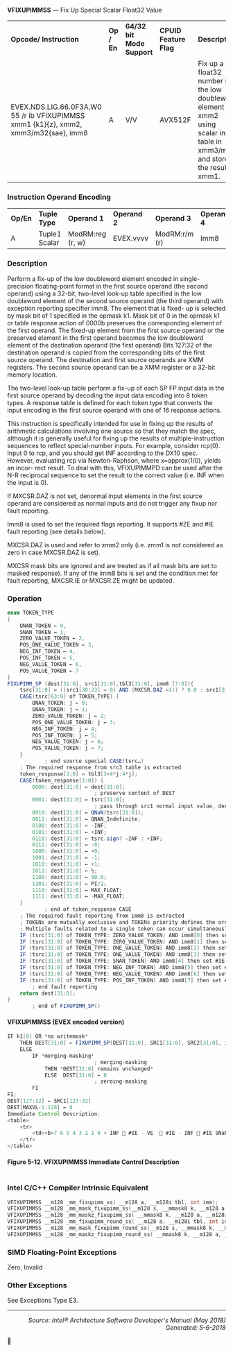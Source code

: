 <b>VFIXUPIMMSS</b> — Fix Up Special Scalar Float32 Value
<table>
	<tr>
		<td><b>Opcode/ Instruction</b></td>
		<td><b>Op / En</b></td>
		<td><b>64/32 bit Mode Support</b></td>
		<td><b>CPUID Feature Flag</b></td>
		<td><b>Description</b></td>
	</tr>
	<tr>
		<td>EVEX.NDS.LIG.66.0F3A.W0 55 /r ib VFIXUPIMMSS xmm1 {k1}{z}, xmm2, xmm3/m32{sae}, imm8</td>
		<td>A</td>
		<td>V/V</td>
		<td>AVX512F</td>
		<td>Fix up a float32 number in the low doubleword element in xmm2 using scalar int32 table in xmm3/m32 and store the result in xmm1.</td>
	</tr>
</table>


### Instruction Operand Encoding
<table>
	<tr>
		<td><b>Op/En</b></td>
		<td><b>Tuple Type</b></td>
		<td><b>Operand 1</b></td>
		<td><b>Operand 2</b></td>
		<td><b>Operand 3</b></td>
		<td><b>Operand 4</b></td>
	</tr>
	<tr>
		<td>A</td>
		<td>Tuple1 Scalar</td>
		<td>ModRM:reg (r, w)</td>
		<td>EVEX.vvvv</td>
		<td>ModRM:r/m (r)</td>
		<td>Imm8</td>
	</tr>
</table>


### Description
Perform a fix-up of the low doubleword element encoded in single-precision floating-point format in the first source
operand (the second operand) using a 32-bit, two-level look-up table specified in the low doubleword element of
the second source operand (the third operand) with exception reporting specifier imm8. The element that is fixed-
up is selected by mask bit of 1 specified in the opmask k1. Mask bit of 0 in the opmask k1 or table response action
of 0000b preserves the corresponding element of the first operand. The fixed-up element from the first source
operand or the preserved element in the first operand becomes the low doubleword element of the destination
operand (the first operand) Bits 127:32 of the destination operand is copied from the corresponding bits of the first
source operand. The destination and first source operands are XMM registers. The second source operand can be a
XMM register or a 32-bit memory location.

The two-level look-up table perform a fix-up of each SP FP input data in the first source operand by decoding the
input data encoding into 8 token types. A response table is defined for each token type that converts the input
encoding in the first source operand with one of 16 response actions.

This instruction is specifically intended for use in fixing up the results of arithmetic calculations involving one source
so that they match the spec, although it is generally useful for fixing up the results of multiple-instruction
sequences to reflect special-number inputs. For example, consider rcp(0). Input 0 to rcp, and you should get INF
according to the DX10 spec. However, evaluating rcp via Newton-Raphson, where x=approx(1/0), yields an incor-
rect result. To deal with this, VFIXUPIMMPD can be used after the N-R reciprocal sequence to set the result to the
correct value (i.e. INF when the input is 0).

If MXCSR.DAZ is not set, denormal input elements in the first source operand are considered as normal inputs and
do not trigger any fixup nor fault reporting.

Imm8 is used to set the required flags reporting. It supports \#ZE and \#IE fault reporting (see details below).

MXCSR.DAZ is used and refer to zmm2 only (i.e. zmm1 is not considered as zero in case MXCSR.DAZ is set).

MXCSR mask bits are ignored and are treated as if all mask bits are set to masked response). If any of the imm8
bits is set and the condition met for fault reporting, MXCSR.IE or MXCSR.ZE might be updated.

### Operation

```java
enum TOKEN_TYPE
{
    QNAN_TOKEN ← 0,
    SNAN_TOKEN ← 1,
    ZERO_VALUE_TOKEN ← 2,
    POS_ONE_VALUE_TOKEN ← 3,
    NEG_INF_TOKEN ← 4,
    POS_INF_TOKEN ← 5,
    NEG_VALUE_TOKEN ← 6,
    POS_VALUE_TOKEN ← 7
}
FIXUPIMM_SP (dest[31:0], src1[31:0],tbl3[31:0], imm8 [7:0]){
    tsrc[31:0] ← ((src1[30:23] = 0) AND (MXCSR.DAZ =1)) ? 0.0 : src1[31:0]
    CASE(tsrc[63:0] of TOKEN_TYPE) {
        QNAN_TOKEN: j ← 0;
        SNAN_TOKEN: j ← 1;
        ZERO_VALUE_TOKEN: j ← 2;
        POS_ONE_VALUE_TOKEN: j ← 3;
        NEG_INF_TOKEN: j ← 4;
        POS_INF_TOKEN: j ← 5;
        NEG_VALUE_TOKEN: j ← 6;
        POS_VALUE_TOKEN: j = 7;
    }
            ; end source special CASE(tsrc…)
    ; The required response from src3 table is extracted 
    token_response[3:0] = tbl3[3+4*j:4*j];
    CASE(token_response[3:0]) {
        0000: dest[31:0] ← dest[31:0];  
                            ; preserve content of DEST
        0001: dest[31:0] ← tsrc[31:0];   
                            ; pass through src1 normal input value, denormal as zero
        0010: dest[31:0] ← QNaN(tsrc[31:0]);
        0011: dest[31:0] ← QNAN_Indefinite;
        0100: dest[31:0] ← -INF;
        0101: dest[31:0] ← +INF;
        0110: dest[31:0] ← tsrc.sign? –INF : +INF;
        0111: dest[31:0] ← -0;
        1000: dest[31:0] ← +0;
        1001: dest[31:0] ← -1;
        1010: dest[31:0] ← +1;
        1011: dest[31:0] ← ½;
        1100: dest[31:0] ← 90.0;
        1101: dest[31:0] ← PI/2;
        1110: dest[31:0] ← MAX_FLOAT;
        1111: dest[31:0] ← -MAX_FLOAT;
    } 
            ; end of token_response CASE 
    ; The required fault reporting from imm8 is extracted 
    ; TOKENs are mutually exclusive and TOKENs priority defines the order.  
    ; Multiple faults related to a single token can occur simultaneously.
    IF (tsrc[31:0] of TOKEN_TYPE: ZERO_VALUE_TOKEN) AND imm8[0] then set #ZE;
    IF (tsrc[31:0] of TOKEN_TYPE: ZERO_VALUE_TOKEN) AND imm8[1] then set #IE;
    IF (tsrc[31:0] of TOKEN_TYPE: ONE_VALUE_TOKEN) AND imm8[2] then set #ZE;
    IF (tsrc[31:0] of TOKEN_TYPE: ONE_VALUE_TOKEN) AND imm8[3] then set #IE;
    IF (tsrc[31:0] of TOKEN_TYPE: SNAN_TOKEN) AND imm8[4] then set #IE;
    IF (tsrc[31:0] of TOKEN_TYPE: NEG_INF_TOKEN) AND imm8[5] then set #IE;
    IF (tsrc[31:0] of TOKEN_TYPE: NEG_VALUE_TOKEN) AND imm8[6] then set #IE;
    IF (tsrc[31:0] of TOKEN_TYPE: POS_INF_TOKEN) AND imm8[7] then set #IE;
        ; end fault reporting 
    return dest[31:0];
} 
        ; end of FIXUPIMM_SP()
```
#### VFIXUPIMMSS (EVEX encoded version)
```java
IF k1[0] OR *no writemask*
    THEN DEST[31:0] ← FIXUPIMM_SP(DEST[31:0], SRC1[31:0], SRC2[31:0], imm8 [7:0])
    ELSE 
        IF *merging-masking*
                            ; merging-masking
            THEN *DEST[31:0] remains unchanged*
            ELSE  DEST[31:0] ← 0
                            ; zeroing-masking
        FI
FI;
DEST[127:32] ← SRC1[127:32]
DEST[MAXVL-1:128] ← 0
Immediate Control Description:
<table>
	<tr>
		<td><b>7 6 5 4 3 2 1 0 + INF  #IE - VE   #IE - INF  #IE SNaN  #IE ONE   #IE ONE   #ZE ZERO  #IE ZERO  #ZE</b></td>
	</tr>
</table>

```
#### Figure 5-12.  VFIXUPIMMSS Immediate Control Description
```java
```
### Intel C/C++ Compiler Intrinsic Equivalent
```c
VFIXUPIMMSS __m128 _mm_fixupimm_ss( __m128 a, __m128i tbl, int imm);
VFIXUPIMMSS __m128 _mm_mask_fixupimm_ss(__m128 s, __mmask8 k, __m128 a, __m128i tbl, int imm);
VFIXUPIMMSS __m128 _mm_maskz_fixupimm_ss( __mmask8 k, __m128 a, __m128i tbl, int imm);
VFIXUPIMMSS __m128 _mm_fixupimm_round_ss( __m128 a, __m128i tbl, int imm, int sae);
VFIXUPIMMSS __m128 _mm_mask_fixupimm_round_ss(__m128 s, __mmask8 k, __m128 a, __m128i tbl, int imm, int sae);
VFIXUPIMMSS __m128 _mm_maskz_fixupimm_round_ss( __mmask8 k, __m128 a, __m128i tbl, int imm, int sae);
```
### SIMD Floating-Point Exceptions
Zero, Invalid

### Other Exceptions

See Exceptions Type E3.

 --- 
<p align="right"><i>Source: Intel® Architecture Software Developer's Manual (May 2018)<br>Generated: 5-6-2018</i></p>
